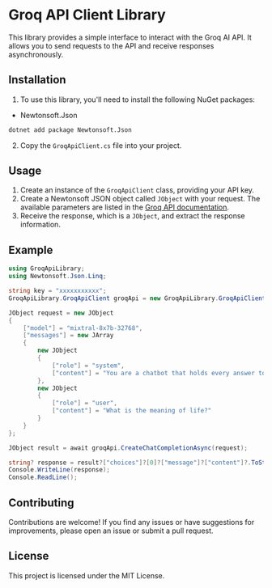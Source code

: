 # Groq API Client Library

This library provides a simple interface to interact with the Groq AI API. It allows you to send requests to the API and receive responses asynchronously.

## Installation

1. To use this library, you'll need to install the following NuGet packages:

- Newtonsoft.Json

```bash
dotnet add package Newtonsoft.Json
```
2. Copy the `GroqApiClient.cs` file into your project.

## Usage
1. Create an instance of the `GroqApiClient` class, providing your API key.
2. Create a Newtonsoft JSON object called `JObject` with your request. The available parameters are listed in the [Groq API documentation](https://console.groq.com/docs/text-chat).
3. Receive the response, which is a `JObject`, and extract the response information.

## Example
```cs
using GroqApiLibrary;
using Newtonsoft.Json.Linq;

string key = "xxxxxxxxxxx";
GroqApiLibrary.GroqApiClient groqApi = new GroqApiLibrary.GroqApiClient(key);

JObject request = new JObject
{
    ["model"] = "mixtral-8x7b-32768",
    ["messages"] = new JArray
    {
        new JObject
        {
            ["role"] = "system",
            ["content"] = "You are a chatbot that holds every answer to every question"
        },
        new JObject
        {
            ["role"] = "user",
            ["content"] = "What is the meaning of life?"
        }
    }
};

JObject result = await groqApi.CreateChatCompletionAsync(request);

string? response = result?["choices"]?[0]?["message"]?["content"]?.ToString();
Console.WriteLine(response);
Console.ReadLine();
```

## Contributing
Contributions are welcome! If you find any issues or have suggestions for improvements, please open an issue or submit a pull request.

## License
This project is licensed under the MIT License.

